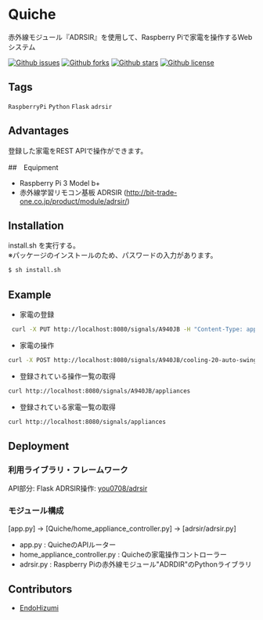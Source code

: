 # Quiche

赤外線モジュール『ADRSIR』を使用して、Raspberry Piで家電を操作するWebシステム

[![Github issues](https://img.shields.io/github/issues/EndoHizumi/Quiche)](https://github.com/EndoHizumi/Quiche/issues)
[![Github forks](https://img.shields.io/github/forks/EndoHizumi/Quiche)](https://github.com/EndoHizumi/Quiche/network/members)
[![Github stars](https://img.shields.io/github/stars/EndoHizumi/Quiche)](https://github.com/EndoHizumi/Quiche/stargazers)
[![Github license](https://img.shields.io/github/license/EndoHizumi/Quiche)](https://github.com/EndoHizumi/Quiche/)

## Tags

`RaspberryPi` `Python` `Flask` `adrsir`

## Advantages

登録した家電をREST APIで操作ができます。

##　Equipment

- Raspberry Pi 3 Model b+
- 赤外線学習リモコン基板 ADRSIR (http://bit-trade-one.co.jp/product/module/adrsir/)

## Installation

install.sh を実行する。  
※パッケージのインストールのため、パスワードの入力があります。  

```bash
$ sh install.sh
```

## Example

- 家電の登録

```bash
 curl -X PUT http://localhost:8080/signals/A940JB -H "Content-Type: application/json" --data '{"type":"ir", "button_no_list":"[0]", "action_names":"['cooling-20-auto-swing']"}'
```

- 家電の操作

```bash
curl -X POST http://localhost:8080/signals/A940JB/cooling-20-auto-swing
```

- 登録されている操作一覧の取得

```bash
curl http://localhost:8080/signals/A940JB/appliances
```

- 登録されている家電一覧の取得

```bash
curl http://localhost:8080/signals/appliances

```

## Deployment

### 利用ライブラリ・フレームワーク

API部分: Flask
ADRSIR操作: [you0708/adrsir](https://github.com/you0708/adrsir)

### モジュール構成

 [app.py] -> [Quiche/home_appliance_controller.py] -> [adrsir/adrsir.py]

- app.py : QuicheのAPIルーター
- home_appliance_controller.py : Quicheの家電操作コントローラー
- adrsir.py : Raspberry Piの赤外線モジュール"ADRDIR"のPythonライブラリ

## Contributors

- [EndoHizumi](https://github.com/EndoHizumi)
